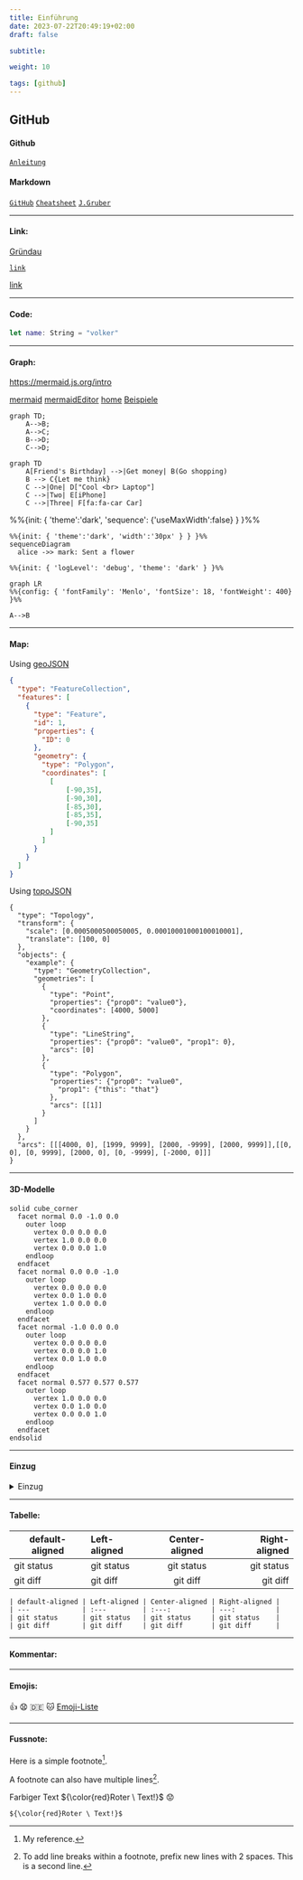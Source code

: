 ```yaml
---
title: Einführung
date: 2023-07-22T20:49:19+02:00
draft: false

subtitle: 

weight: 10

tags: [github]
---
```


## GitHub

#### Github
[`Anleitung`](https://docs.github.com/de/get-started "get started") 

#### Markdown
[`GitHub`](https://docs.github.com/de/get-started/writing-on-github "writing on github") 
[`Cheatsheet`](https://github.com/adam-p/markdown-here/wiki/Markdown-Cheatsheet) 
[`J.Gruber`](https://daringfireball.net/projects/markdown)


---
#### Link:   
[Gründau](https://www.google.de/maps/@50.2035717,9.1065082,14z?entry=ttu)

[`link`]()

[link][1]

[1]: http://slashdot.org

---
#### Code:
```swift
let name: String = "volker"

```

---
#### Graph:
https://mermaid.js.org/intro

[mermaid](https://docs.github.com/en/repositories/working-with-files/using-files/working-with-non-code-files#displaying-mermaid-files-on-github) [mermaidEditor](https://mermaid.live/edit#pako:eNpVjstqw0AMRX9FaNVC_ANeFBq7zSbQQrPzZCFsOTMk80CWCcH2v3ccb1qtxD3nCk3Yxo6xxP4W760lUTjVJkCe96ay4gb1NJyhKN7mAyv4GPgxw_7lEGGwMSUXLq-bv18lqKbjqjGodeG6bKh69r8Cz1A3R0oa0_kvOd3jDB-N-7b5_H9ihXPrs-mp7KloSaAieSq4Q8_iyXX5_WlNDKplzwbLvHYkV4MmLNmjUePPI7RYqoy8wzF1pFw7ugj5LVx-AfLqVWg) [home](https://mermaid.js.org) [Beispiele](https://gist.github.com/ChristopherA/bffddfdf7b1502215e44cec9fb766dfd)
```mermaid
graph TD;
    A-->B;
    A-->C;
    B-->D;
    C-->D;
```

```mermaid
graph TD
    A[Friend's Birthday] -->|Get money| B(Go shopping)
    B --> C{Let me think}
    C -->|One| D["Cool <br> Laptop"]
    C -->|Two| E[iPhone]
    C -->|Three| F[fa:fa-car Car]
```

%%{init: { 'theme':'dark', 'sequence': {'useMaxWidth':false} } }%%

```mermaid 
%%{init: { 'theme':'dark', 'width':'30px' } } }%%
sequenceDiagram 
  alice ->> mark: Sent a flower
```

```mermaid
%%{init: { 'logLevel': 'debug', 'theme': 'dark' } }%%

graph LR
%%{config: { 'fontFamily': 'Menlo', 'fontSize': 18, 'fontWeight': 400} }%%

A-->B
```

--- 
#### Map:

Using [geoJSON](https://docs.github.com/en/get-started/writing-on-github/working-with-advanced-formatting/creating-diagrams#creating-geojson-and-topojson-maps)

```geojson
{
  "type": "FeatureCollection",
  "features": [
    {
      "type": "Feature",
      "id": 1,
      "properties": {
        "ID": 0
      },
      "geometry": {
        "type": "Polygon",
        "coordinates": [
          [
              [-90,35],
              [-90,30],
              [-85,30],
              [-85,35],
              [-90,35]
          ]
        ]
      }
    }
  ]
}
```

Using [topoJSON](https://docs.github.com/en/get-started/writing-on-github/working-with-advanced-formatting/creating-diagrams#creating-geojson-and-topojson-maps)
```topojson
{
  "type": "Topology",
  "transform": {
    "scale": [0.0005000500050005, 0.00010001000100010001],
    "translate": [100, 0]
  },
  "objects": {
    "example": {
      "type": "GeometryCollection",
      "geometries": [
        {
          "type": "Point",
          "properties": {"prop0": "value0"},
          "coordinates": [4000, 5000]
        },
        {
          "type": "LineString",
          "properties": {"prop0": "value0", "prop1": 0},
          "arcs": [0]
        },
        {
          "type": "Polygon",
          "properties": {"prop0": "value0",
            "prop1": {"this": "that"}
          },
          "arcs": [[1]]
        }
      ]
    }
  },
  "arcs": [[[4000, 0], [1999, 9999], [2000, -9999], [2000, 9999]],[[0, 0], [0, 9999], [2000, 0], [0, -9999], [-2000, 0]]]
}
```

---
#### 3D-Modelle

```stl
solid cube_corner
  facet normal 0.0 -1.0 0.0
    outer loop
      vertex 0.0 0.0 0.0
      vertex 1.0 0.0 0.0
      vertex 0.0 0.0 1.0
    endloop
  endfacet
  facet normal 0.0 0.0 -1.0
    outer loop
      vertex 0.0 0.0 0.0
      vertex 0.0 1.0 0.0
      vertex 1.0 0.0 0.0
    endloop
  endfacet
  facet normal -1.0 0.0 0.0
    outer loop
      vertex 0.0 0.0 0.0
      vertex 0.0 0.0 1.0
      vertex 0.0 1.0 0.0
    endloop
  endfacet
  facet normal 0.577 0.577 0.577
    outer loop
      vertex 1.0 0.0 0.0
      vertex 0.0 1.0 0.0
      vertex 0.0 0.0 1.0
    endloop
  endfacet
endsolid
```

---
#### Einzug
<details>
<summary>Einzug</summary>

Text der eingezogen ist.
    
<details>
<summary>Einzug 2a</summary>

Zweiter Text der eingezogen ist.
</details>
    
<details>
<summary>Einzug 2b</summary>

Zweiter Text der eingezogen ist.
</details>

... und weiter im Text.
</details>

---
#### Tabelle:
| default-aligned | Left-aligned | Center-aligned | Right-aligned | 
| ---             | :---         | :---:          | ---:          | 
| git status      | git status   | git status     | git status    | 
| git diff        | git diff     | git diff       | git diff      |

```
| default-aligned | Left-aligned | Center-aligned | Right-aligned | 
| ---             | :---         | :---:          | ---:          | 
| git status      | git status   | git status     | git status    | 
| git diff        | git diff     | git diff       | git diff      |
```
---
#### Kommentar:
<!-- Unsichtbater Kommentar -->

---
#### Emojis:

:+1: 😧 🇩🇪 🐱 [Emoji-Liste](https://github.com/ikatyang/emoji-cheat-sheet/blob/master/README.md)

---
#### Fussnote:

Here is a simple footnote[^1].

A footnote can also have multiple lines[^2].

[^1]: My reference.
[^2]: To add line breaks within a footnote, prefix new lines with 2 spaces.
  This is a second line.

Farbiger Text
${\color{red}Roter \ Text!}$ 😟
```
${\color{red}Roter \ Text!}$
```
